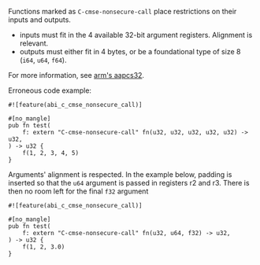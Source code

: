 Functions marked as `C-cmse-nonsecure-call` place restrictions on their
inputs and outputs.

- inputs must fit in the 4 available 32-bit argument registers. Alignment
is relevant.
- outputs must either fit in 4 bytes, or be a foundational type of
size 8 (`i64`, `u64`, `f64`).

For more information,
see [arm's aapcs32](https://github.com/ARM-software/abi-aa/releases).

Erroneous code example:

```ignore (only fails on supported targets)
#![feature(abi_c_cmse_nonsecure_call)]

#[no_mangle]
pub fn test(
    f: extern "C-cmse-nonsecure-call" fn(u32, u32, u32, u32, u32) -> u32,
) -> u32 {
    f(1, 2, 3, 4, 5)
}
```

Arguments' alignment is respected. In the example below, padding is inserted
so that the `u64` argument is passed in registers r2 and r3. There is then no
room left for the final `f32` argument

```ignore (only fails on supported targets)
#![feature(abi_c_cmse_nonsecure_call)]

#[no_mangle]
pub fn test(
    f: extern "C-cmse-nonsecure-call" fn(u32, u64, f32) -> u32,
) -> u32 {
    f(1, 2, 3.0)
}
```
